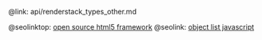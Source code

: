 @link: api/renderstack_types_other.md

@seolinktop: [open source html5 framework](https://webix.com)
@seolink: [object list javascript](https://webix.com/widget/list/)